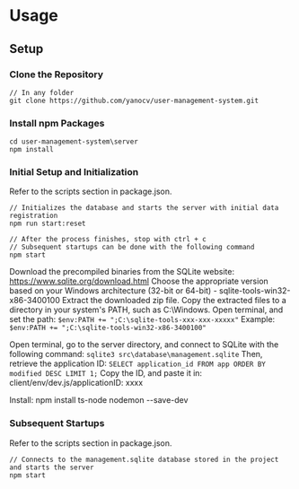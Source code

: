 # Usage

## Setup

### Clone the Repository

```
// In any folder
git clone https://github.com/yanocv/user-management-system.git
```

### Install npm Packages

```
cd user-management-system\server
npm install
```

### Initial Setup and Initialization

Refer to the scripts section in package.json. 

```
// Initializes the database and starts the server with initial data registration
npm run start:reset

// After the process finishes, stop with ctrl + c
// Subsequent startups can be done with the following command
npm start
```

Download the precompiled binaries from the SQLite website: https://www.sqlite.org/download.html
Choose the appropriate version based on your Windows architecture (32-bit or 64-bit) - sqlite-tools-win32-x86-3400100
Extract the downloaded zip file.
Copy the extracted files to a directory in your system's PATH, such as C:\Windows.
Open terminal, and set the path: `$env:PATH += ";C:\sqlite-tools-xxx-xxx-xxxxx"`
Example: `$env:PATH += ";C:\sqlite-tools-win32-x86-3400100"`

Open terminal, go to the server directory, and connect to SQLite with the following command: `sqlite3 src\database\management.sqlite`
Then, retrieve the application ID: `SELECT application_id FROM app ORDER BY modified DESC LIMIT 1;`
Copy the ID, and paste it in: client/env/dev.js/applicationID: xxxx

Install: npm install ts-node nodemon --save-dev


### Subsequent Startups

Refer to the scripts section in package.json.  

```
// Connects to the management.sqlite database stored in the project and starts the server
npm start
```

